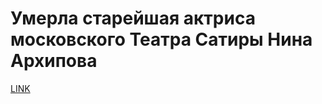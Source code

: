 # Умерла старейшая актриса московского Театра Сатиры Нина Архипова



[LINK](https://varlamov.ru/1668801.html)